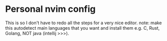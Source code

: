 # Personal nvim config

This is so I don't have to redo all the steps for a very nice editor. 
note: make this autodetect main languages that you want and install them e.g. C, Rust, Golang, NOT java (intellij >>>). 
